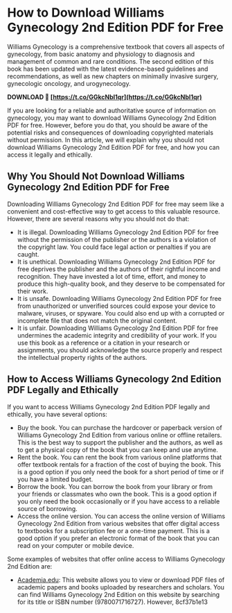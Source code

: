 # How to Download Williams Gynecology 2nd Edition PDF for Free
 
Williams Gynecology is a comprehensive textbook that covers all aspects of gynecology, from basic anatomy and physiology to diagnosis and management of common and rare conditions. The second edition of this book has been updated with the latest evidence-based guidelines and recommendations, as well as new chapters on minimally invasive surgery, gynecologic oncology, and urogynecology.
 
**DOWNLOAD 🌟 [https://t.co/GGkcNbl1qr](https://t.co/GGkcNbl1qr)**


 
If you are looking for a reliable and authoritative source of information on gynecology, you may want to download Williams Gynecology 2nd Edition PDF for free. However, before you do that, you should be aware of the potential risks and consequences of downloading copyrighted materials without permission. In this article, we will explain why you should not download Williams Gynecology 2nd Edition PDF for free, and how you can access it legally and ethically.
 
## Why You Should Not Download Williams Gynecology 2nd Edition PDF for Free
 
Downloading Williams Gynecology 2nd Edition PDF for free may seem like a convenient and cost-effective way to get access to this valuable resource. However, there are several reasons why you should not do that:
 
- It is illegal. Downloading Williams Gynecology 2nd Edition PDF for free without the permission of the publisher or the authors is a violation of the copyright law. You could face legal action or penalties if you are caught.
- It is unethical. Downloading Williams Gynecology 2nd Edition PDF for free deprives the publisher and the authors of their rightful income and recognition. They have invested a lot of time, effort, and money to produce this high-quality book, and they deserve to be compensated for their work.
- It is unsafe. Downloading Williams Gynecology 2nd Edition PDF for free from unauthorized or unverified sources could expose your device to malware, viruses, or spyware. You could also end up with a corrupted or incomplete file that does not match the original content.
- It is unfair. Downloading Williams Gynecology 2nd Edition PDF for free undermines the academic integrity and credibility of your work. If you use this book as a reference or a citation in your research or assignments, you should acknowledge the source properly and respect the intellectual property rights of the authors.

## How to Access Williams Gynecology 2nd Edition PDF Legally and Ethically
 
If you want to access Williams Gynecology 2nd Edition PDF legally and ethically, you have several options:

- Buy the book. You can purchase the hardcover or paperback version of Williams Gynecology 2nd Edition from various online or offline retailers. This is the best way to support the publisher and the authors, as well as to get a physical copy of the book that you can keep and use anytime.
- Rent the book. You can rent the book from various online platforms that offer textbook rentals for a fraction of the cost of buying the book. This is a good option if you only need the book for a short period of time or if you have a limited budget.
- Borrow the book. You can borrow the book from your library or from your friends or classmates who own the book. This is a good option if you only need the book occasionally or if you have access to a reliable source of borrowing.
- Access the online version. You can access the online version of Williams Gynecology 2nd Edition from various websites that offer digital access to textbooks for a subscription fee or a one-time payment. This is a good option if you prefer an electronic format of the book that you can read on your computer or mobile device.

Some examples of websites that offer online access to Williams Gynecology 2nd Edition are:

- [Academia.edu](https://www.academia.edu/36498003/Williams_Gynecology_2nd_Edition_): This website allows you to view or download PDF files of academic papers and books uploaded by researchers and scholars. You can find Williams Gynecology 2nd Edition on this website by searching for its title or ISBN number (9780071716727). However, 8cf37b1e13


